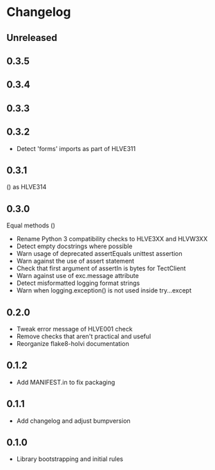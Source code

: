 Changelog
============

Unreleased
------------


0.3.5
------------


0.3.4
------------


0.3.3
------------


0.3.2
------------
* Detect 'forms' imports as part of HLVE311


0.3.1
------------
() as HLVE314


0.3.0
------------
Equal methods
 ()
* Rename Python 3 compatibility checks to HLVE3XX and HLVW3XX
* Detect empty docstrings where possible
* Warn usage of deprecated assertEquals unittest assertion
* Warn against the use of assert statement
* Check that first argument of assertIn is bytes for TectClient
* Warn against use of exc.message attribute
* Detect misformatted logging format strings
* Warn when logging.exception() is not used inside try...except


0.2.0
------------
* Tweak error message of HLVE001 check
* Remove checks that aren't practical and useful
* Reorganize flake8-holvi documentation


0.1.2
------------
* Add MANIFEST.in to fix packaging


0.1.1
------------
* Add changelog and adjust bumpversion


0.1.0
------------
* Library bootstrapping and initial rules
